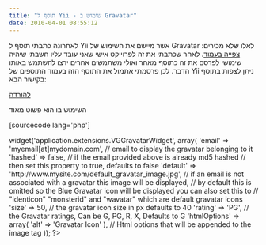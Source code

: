 ```yaml
---
title: "תוסף ל Yii - שימוש ב Gravatar"
date: 2010-04-01 08:55:12
---
```



לאחרונה כתבתי תוסף ל Yii  אשר מיישם את השימוש של Gravatar לאלו שלא מכירים:<a href="http://en.gravatar.com" target="_blank"> צפייה בעמוד</a>.
לאחר שכתבתי את זה לפרוייקט אישי שאני עובד עליו חשבתי שיהיה שימושי לפרסם את זה כתוסף מאחר ואולי משתמשים אחרים ירצו להשתמש באותו הדבר. לכן פרסמתי אתמול את התוסף הזה בעמוד התוספים של Yii ניתן לצפות בתוסף בקישור הבא:
<!--more-->
ֿ<a href="http://www.yiiframework.com/extension/gravatar/">להורדה</a>

השימוש בו הוא פשוט מאוד

[sourcecode lang='php']

<?php
$this->widget('application.extensions.VGGravatarWidget',
array(
'email' => 'myemail[at]mydomain.com', // email to display the gravatar belonging to it
'hashed' => false, // if the email provided above is already md5 hashed
// then set this property to true, defaults to false
'default' => 'http://www.mysite.com/default_gravatar_image.jpg',
// if an email is not associated with a gravatar this image will be displayed,
// by default this is omitted so the Blue Gravatar icon will be displayed you can also set this to
// "identicon" "monsterid" and "wavatar" which are default gravatar icons
'size' => 50, // the gravatar icon size in px defaults to 40
'rating' => 'PG', // the Gravatar ratings, Can be G, PG, R, X, Defaults to G
'htmlOptions' => array( 'alt' => 'Gravatar Icon' ),
// Html options that will be appended to the image tag
));
?>

```

